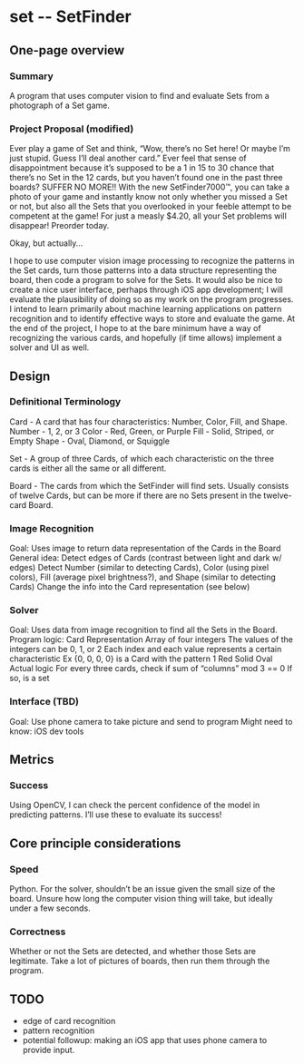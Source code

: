 # set -- SetFinder
## One-page overview
### Summary
A program that uses computer vision to find and evaluate Sets from a photograph of a Set game.

### Project Proposal (modified)
Ever play a game of Set and think, “Wow, there’s no Set here! Or maybe I’m just stupid. Guess I’ll deal another card.” Ever feel that sense of disappointment because it’s supposed to be a 1 in 15 to 30 chance that there’s no Set in the 12 cards, but you haven’t found one in the past three boards? SUFFER NO MORE!! With the new SetFinder7000™, you can take a photo of your game and instantly know not only whether you missed a Set or not, but also all the Sets that you overlooked in your feeble attempt to be competent at the game! For just a measly $4.20, all your Set problems will disappear! Preorder today.

Okay, but actually… 

I hope to use computer vision image processing to recognize the patterns in the Set cards, turn those patterns into a data structure representing the board, then code a program to solve for the Sets. It would also be nice to create a nice user interface, perhaps through iOS app development; I will evaluate the plausibility of doing so as my work on the program progresses.  I intend to learn primarily about machine learning applications on pattern recognition and to identify effective ways to store and evaluate the game. At the end of the project, I hope to at the bare minimum have a way of recognizing the various cards, and hopefully (if time allows) implement a solver and UI as well. 

## Design
### Definitional Terminology
Card - A card that has four characteristics: Number, Color, Fill, and Shape. 
	Number - 1, 2, or 3
	Color - Red, Green, or Purple
	Fill - Solid, Striped, or Empty
	Shape - Oval, Diamond, or Squiggle

Set - A group of three Cards, of which each characteristic on the three cards is either all the same or all different.

Board - The cards from which the SetFinder will find sets. Usually consists of twelve Cards, but can be more if there are no Sets present in the twelve-card Board.

### Image Recognition
Goal: Uses image to return data representation of the Cards in the Board
General idea:
Detect edges of Cards (contrast between light and dark w/ edges)
Detect Number (similar to detecting Cards), Color (using pixel colors), Fill (average pixel brightness?), and Shape (similar to detecting Cards)
Change the info into the Card representation (see below)
### Solver
Goal: Uses data from image recognition to find all the Sets in the Board. 
Program logic:
  Card Representation
    Array of four integers
    The values of the integers can be 0, 1, or 2
    Each index and each value represents a certain characteristic
    Ex {0, 0, 0, 0} is a Card with the pattern 1 Red Solid Oval
  Actual logic
    For every three cards, check if sum of “columns” mod 3 == 0
    If so, is a set
### Interface (TBD)
  Goal: Use phone camera to take picture and send to program
  Might need to know: iOS dev tools

## Metrics
### Success
Using OpenCV, I can check the percent confidence of the model in predicting patterns. I’ll use these to evaluate its success!

## Core principle considerations
### Speed
Python. For the solver, shouldn’t be an issue given the small size of the board. Unsure how long the computer vision thing will take, but ideally under a few seconds.
### Correctness
Whether or not the Sets are detected, and whether those Sets are legitimate.
Take a lot of pictures of boards, then run them through the program. 

## TODO
- edge of card recognition
- pattern recognition
- potential followup: making an iOS app that uses phone camera to provide input.
